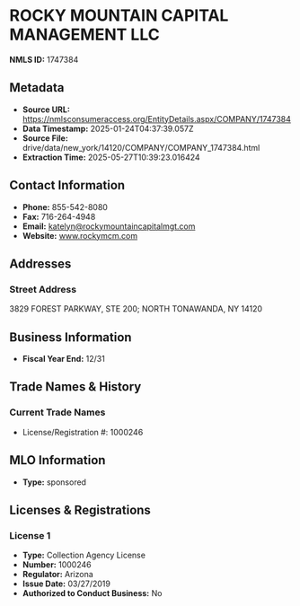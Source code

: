 # ROCKY MOUNTAIN CAPITAL MANAGEMENT LLC

**NMLS ID:** 1747384

## Metadata
- **Source URL:** https://nmlsconsumeraccess.org/EntityDetails.aspx/COMPANY/1747384
- **Data Timestamp:** 2025-01-24T04:37:39.057Z
- **Source File:** drive/data/new_york/14120/COMPANY/COMPANY_1747384.html
- **Extraction Time:** 2025-05-27T10:39:23.016424

## Contact Information
- **Phone:** 855-542-8080
- **Fax:** 716-264-4948
- **Email:** katelyn@rockymountaincapitalmgt.com
- **Website:** www.rockymcm.com

## Addresses
### Street Address
3829 FOREST PARKWAY, STE 200; NORTH TONAWANDA, NY 14120

## Business Information
- **Fiscal Year End:** 12/31

## Trade Names & History
### Current Trade Names
- License/Registration #: 1000246

## MLO Information
- **Type:** sponsored

## Licenses & Registrations

### License 1
- **Type:** Collection Agency License
- **Number:** 1000246
- **Regulator:** Arizona
- **Issue Date:** 03/27/2019
- **Authorized to Conduct Business:** No
